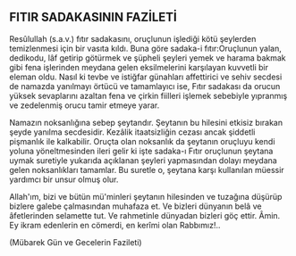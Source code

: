 ## FITIR SADAKASININ FAZİLETİ

Resûlullah (s.a.v.) fıtır sadakasını, oruçlunun işlediği kö­tü şeylerden temizlenmesi için bir vasıta kıldı. Buna göre sadaka-i fıtır:Oruçlunun yalan, dedikodu, lâf getirip götürmek ve şüpheli şeyleri yemek ve harama bakmak gibi fena işle­rinden meydana gelen eksilmelerini karşılayan kuvvetli bir eleman oldu. Nasıl ki tevbe ve istiğfar günahları affettirici ve sehiv secdesi de namazda yanılmayı örtücü ve tamamla­yıcı ise, Fıtır sadakası da orucun yüksek sevaplarını azaltan fena ve çirkin fiilleri işlemek sebebiyle yıpranmış ve zede­lenmiş orucu tamir etmeye yarar.

Namazın noksanlığına sebep şeytandır. Şeytanın bu hile­sini etkisiz bırakan şeyde yanılma secdesidir. Kezâlik itaat­sizliğin cezası ancak şiddetli pişmanlık ile kalkabilir. Oruçta olan noksanlık da şeytanın oruçluyu kendi yoluna yönelt­mesinden ileri gelir ki işte sadaka-ı Fıtır oruçlunun şeytana uymak suretiyle yukarıda açıklanan şeyleri yapmasından do­layı meydana gelen noksanlıkları tamamlar. Bu suretle o, şeytana karşı kullanılan müessir yardımcı bir unsur olmuş olur.

Allah'ım, bizi ve bütün mü'minleri şeytanın hilesinden ve tuzağına düşürüp bizlere galebe çalmasından muhafaza et. Ve bizleri dünyanın belâ ve âfetlerinden selamette tut. Ve rahmetinle dünyadan bizleri göç ettir. Âmin. Ey ikram eden­lerin en cömerdi, en kerîmi olan Rabbımız!..

(Mübarek Gün ve Gecelerin Fazileti)
